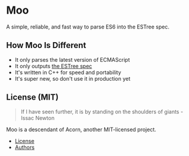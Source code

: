 # Moo

A simple, reliable, and fast way to parse ES6 into the ESTree spec.

## How Moo Is Different

* It only parses the latest version of ECMAScript
* It only outputs [the ESTree spec](https://github.com/estree/estree)
* It's written in C++ for speed and portability
* It's super new, so don't use it in production yet

## License (MIT)

> If I have seen further, it is by standing on the shoulders of giants
> -Issac Newton

Moo is a descendant of Acorn, another MIT-licensed project.

* [License](https://github.com/ben-ng/moo/blob/master/LICENSE.md)
* [Authors](https://github.com/ben-ng/moo/blob/master/AUTHORS.md)
